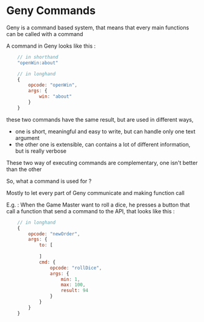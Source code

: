 # Geny Commands

Geny is a command based system, that means that every main functions can be called with a command

A command in Geny looks like this :

```javascript
    // in shorthand
    "openWin:about"
```

```javascript
    // in longhand
    {
        opcode: "openWin",
        args: {
            win: "about"
        }
    }
```

these two commands have the same result, but are used in different ways,
 - one is short, meaningful and easy to write, but can handle only one text argument
 - the other one is extensible, can contains a lot of different information, but is really verbose

These two way of executing commands are complementary, one isn't better than the other

So, what a command is used for ?

Mostly to let every part of Geny communicate and making function call

E.g. : When the Game Master want to roll a dice, he presses a button that call a function that send a command to the API, that looks like this :

```javascript
    // in longhand
    {
        opcode: "newOrder",
        args: {
            to: [
                
            ]
            cmd: {
                opcode: "rollDice",
                args: {
                    min: 1,
                    max: 100,
                    result: 94
                }
            }
        }
    }
```
